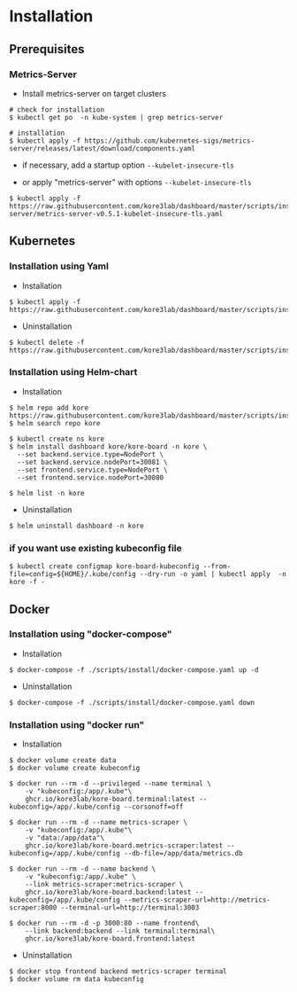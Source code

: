 # Installation

## Prerequisites

### Metrics-Server

* Install metrics-server on target clusters

```
# check for installation
$ kubectl get po  -n kube-system | grep metrics-server

# installation
$ kubectl apply -f https://github.com/kubernetes-sigs/metrics-server/releases/latest/download/components.yaml
```
* if necessary, add a startup option `--kubelet-insecure-tls` 

* or apply "metrics-server" with options `--kubelet-insecure-tls`

```
$ kubectl apply -f https://raw.githubusercontent.com/kore3lab/dashboard/master/scripts/install/metrics-server/metrics-server-v0.5.1-kubelet-insecure-tls.yaml
```

## Kubernetes

### Installation using Yaml

* Installation

```
$ kubectl apply -f https://raw.githubusercontent.com/kore3lab/dashboard/master/scripts/install/kubernetes/recommended.yaml
```

* Uninstallation

```
$ kubectl delete -f https://raw.githubusercontent.com/kore3lab/dashboard/master/scripts/install/kubernetes/recommended.yaml
```

### Installation using Helm-chart


* Installation

```
$ helm repo add kore https://raw.githubusercontent.com/kore3lab/dashboard/master/scripts/install/kubernetes
$ helm search repo kore

$ kubectl create ns kore
$ helm install dashboard kore/kore-board -n kore \
  --set backend.service.type=NodePort \
  --set backend.service.nodePort=30081 \
  --set frontend.service.type=NodePort \
  --set frontend.service.nodePort=30080

$ helm list -n kore
```

* Uninstallation

```
$ helm uninstall dashboard -n kore
```

### if you want use existing kubeconfig file

```
$ kubectl create configmap kore-board-kubeconfig --from-file=config=${HOME}/.kube/config --dry-run -o yaml | kubectl apply  -n kore -f -
```


## Docker

### Installation using "docker-compose"

* Installation

```
$ docker-compose -f ./scripts/install/docker-compose.yaml up -d
```

* Uninstallation

```
$ docker-compose -f ./scripts/install/docker-compose.yaml down
```

### Installation using "docker run"

* Installation

```
$ docker volume create data
$ docker volume create kubeconfig

$ docker run --rm -d --privileged --name terminal \
    -v "kubeconfig:/app/.kube"\
    ghcr.io/kore3lab/kore-board.terminal:latest --kubeconfig=/app/.kube/config --corsonoff=off

$ docker run --rm -d --name metrics-scraper \
    -v "kubeconfig:/app/.kube"\
    -v "data:/app/data"\
    ghcr.io/kore3lab/kore-board.metrics-scraper:latest --kubeconfig=/app/.kube/config --db-file=/app/data/metrics.db

$ docker run --rm -d --name backend \
    -v "kubeconfig:/app/.kube" \
    --link metrics-scraper:metrics-scraper \
    ghcr.io/kore3lab/kore-board.backend:latest --kubeconfig=/app/.kube/config --metrics-scraper-url=http://metrics-scraper:8000 --terminal-url=http://terminal:3003

$ docker run --rm -d -p 3000:80 --name frontend\
    --link backend:backend --link terminal:terminal\
    ghcr.io/kore3lab/kore-board.frontend:latest
```

* Uninstallation

```
$ docker stop frontend backend metrics-scraper terminal
$ docker volume rm data kubeconfig
```

